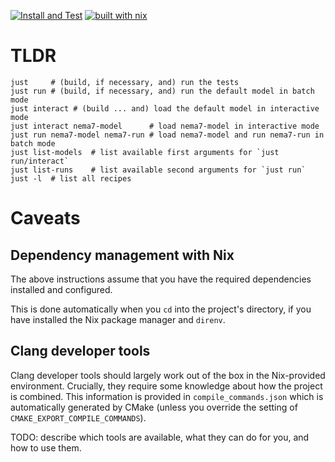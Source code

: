 [![Install and Test](https://github.com/jacg/explore-G4/actions/workflows/install-via-nix-and-test.yml/badge.svg)](https://github.com/jacg/explore-G4/actions/workflows/install-via-nix-and-test.yml)
[![built with nix](https://builtwithnix.org/badge.svg)](https://builtwithnix.org)


# TLDR

```shell
just     # (build, if necessary, and) run the tests
just run # (build, if necessary, and) run the default model in batch mode
just interact # (build ... and) load the default model in interactive mode
just interact nema7-model      # load nema7-model in interactive mode
just run nema7-model nema7-run # load nema7-model and run nema7-run in batch mode
just list-models  # list available first arguments for `just run/interact`
just list-runs    # list available second arguments for `just run`
just -l  # list all recipes
```

# Caveats

## Dependency management with Nix

The above instructions assume that you have the required dependencies installed
and configured.

This is done automatically when you `cd` into the project's directory, if you
have installed the Nix package manager and `direnv`.

## Clang developer tools

Clang developer tools should largely work out of the box in the Nix-provided
environment. Crucially, they require some knowledge about how the project is
combined. This information is provided in `compile_commands.json` which is
automatically generated by CMake (unless you override the setting of
`CMAKE_EXPORT_COMPILE_COMMANDS`).

TODO: describe which tools are available, what they can do for you, and how to
use them.
